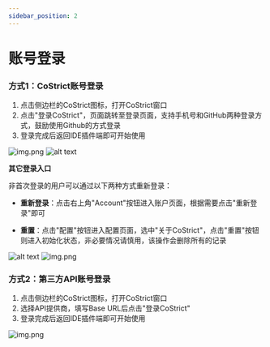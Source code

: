 ```yaml
---
sidebar_position: 2
---
```



# 账号登录

### 方式1：CoStrict账号登录

1. 点击侧边栏的CoStrict图标，打开CoStrict窗口
2. 点击"登录CoStrict"，页面跳转至登录页面，支持手机号和GitHub两种登录方式，鼓励使用Github的方式登录
3. 登录完成后返回IDE插件端即可开始使用

![img.png](install/login.png)
![alt text](img/3.png)


**其它登录入口**

非首次登录的用户可以通过以下两种方式重新登录：

- **重新登录**：点击右上角"Account"按钮进入账户页面，根据需要点击"重新登录"即可


- **重置**：点击"配置"按钮进入配置页面，选中"关于CoStrict"，点击"重置"按钮则进入初始化状态，非必要情况请慎用，该操作会删除所有的记录

![alt text](img/4.png)
![img.png](install/reset.png)


### 方式2：第三方API账号登录

1. 点击侧边栏的CoStrict图标，打开CoStrict窗口
2. 选择API提供商，填写Base URL后点击"登录CoStrict"
3. 登录完成后返回IDE插件端即可开始使用

![img.png](install/other.png)
